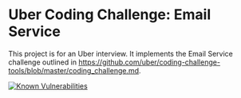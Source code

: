 # Uber Coding Challenge: Email Service

This project is for an Uber interview. It implements the Email Service challenge outlined in https://github.com/uber/coding-challenge-tools/blob/master/coding_challenge.md.

[![Known Vulnerabilities](https://snyk.io/test/github/mathiasgs/uber-coding-challenge/958f822988cad82e57f73ddcbc93baa049c085d0/badge.svg)](https://snyk.io/test/github/mathiasgs/uber-coding-challenge/958f822988cad82e57f73ddcbc93baa049c085d0)
